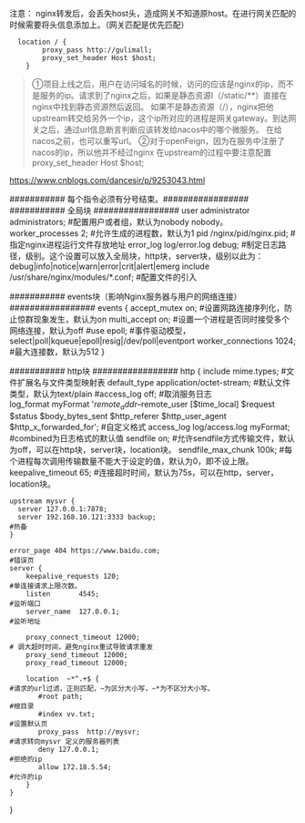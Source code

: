 注意：
nginx转发后，会丢失host头，造成网关不知道原host。在进行网关匹配的时候需要将头信息添加上。（网关匹配是优先匹配）
```
  location / {
        proxy_pass http://gulimall;
        proxy_set_header Host $host;
    }
```

> ①项目上线之后，用户在访问域名的时候，访问的应该是nginx的ip，而不是服务的ip。请求到了nginx之后，如果是静态资源I（/static/**）直接在nginx中找到静态资源然后返回。
> 如果不是静态资源（/），nginx把他upstream转交给另外一个ip，这个ip所对应的进程是网关gateway。到达网关之后，通过url信息断言判断应该转发给nacos中的哪个微服务。
> 在给nacos之前，也可以重写url。
> ②对于openFeign，因为在服务中注册了nacos的ip，所以他并不经过nginx
> 在upstream的过程中要注意配置proxy_set_header Host $host;

https://www.cnblogs.com/dancesir/p/9253043.html

########### 每个指令必须有分号结束。#################
########### 全局块 #################
user administrator administrators;                                                      #配置用户或者组，默认为nobody nobody。
worker_processes 2;                                                                     #允许生成的进程数，默认为1
pid /nginx/pid/nginx.pid;                                                               #指定nginx进程运行文件存放地址
error_log log/error.log debug;                                                          #制定日志路径，级别。这个设置可以放入全局块，http块，server块，级别以此为：debug|info|notice|warn|error|crit|alert|emerg
include /usr/share/nginx/modules/*.conf;                                                #配置文件的引入

########### events块（影响Nginx服务器与用户的网络连接） #################
events {
    accept_mutex on;                                                                    #设置网路连接序列化，防止惊群现象发生，默认为on
    multi_accept on;                                                                    #设置一个进程是否同时接受多个网络连接，默认为off
    #use epoll;                                                                         #事件驱动模型，select|poll|kqueue|epoll|resig|/dev/poll|eventport
    worker_connections  1024;                                                           #最大连接数，默认为512
}

########### http块 #################
http {
    include       mime.types;                                                           #文件扩展名与文件类型映射表
    default_type  application/octet-stream;                                             #默认文件类型，默认为text/plain
    #access_log off;                                                                    #取消服务日志    
    log_format myFormat '$remote_addr–$remote_user [$time_local] $request $status $body_bytes_sent $http_referer $http_user_agent $http_x_forwarded_for'; #自定义格式
    access_log log/access.log myFormat;                                                 #combined为日志格式的默认值
    sendfile on;                                                                        #允许sendfile方式传输文件，默认为off，可以在http块，server块，location块。
    sendfile_max_chunk 100k;                                                            #每个进程每次调用传输数量不能大于设定的值，默认为0，即不设上限。
    keepalive_timeout 65;                                                               #连接超时时间，默认为75s，可以在http，server，location块。

    upstream mysvr {   
      server 127.0.0.1:7878;
      server 192.168.10.121:3333 backup;                                                #热备
    }

    error_page 404 https://www.baidu.com;                                               #错误页
    server {
        keepalive_requests 120;                                                         #单连接请求上限次数。
        listen       4545;                                                              #监听端口
        server_name  127.0.0.1;                                                         #监听地址       

        proxy_connect_timeout 12000;                                                    # 调大超时时间，避免nginx重试导致请求重发
        proxy_send_timeout 12000;
        proxy_read_timeout 12000;

        location  ~*^.+$ {                                                              #请求的url过滤，正则匹配，~为区分大小写，~*为不区分大小写。
           #root path;                                                                  #根目录
           #index vv.txt;                                                               #设置默认页
           proxy_pass  http://mysvr;                                                    #请求转向mysvr 定义的服务器列表
           deny 127.0.0.1;                                                              #拒绝的ip
           allow 172.18.5.54;                                                           #允许的ip           
        } 
    }
}
